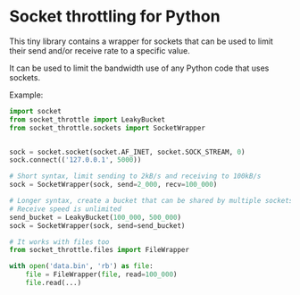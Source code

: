 # Socket throttling for Python

This tiny library contains a wrapper for sockets that can be used to limit their send and/or receive rate to a specific value.

It can be used to limit the bandwidth use of any Python code that uses sockets.

Example:

```python
import socket
from socket_throttle import LeakyBucket
from socket_throttle.sockets import SocketWrapper


sock = socket.socket(socket.AF_INET, socket.SOCK_STREAM, 0)
sock.connect(('127.0.0.1', 5000))

# Short syntax, limit sending to 2kB/s and receiving to 100kB/s
sock = SocketWrapper(sock, send=2_000, recv=100_000)

# Longer syntax, create a bucket that can be shared by multiple sockets
# Receive speed is unlimited
send_bucket = LeakyBucket(100_000, 500_000)
sock = SocketWrapper(sock, send=send_bucket)

# It works with files too
from socket_throttle.files import FileWrapper

with open('data.bin', 'rb') as file:
    file = FileWrapper(file, read=100_000)
    file.read(...)
```
